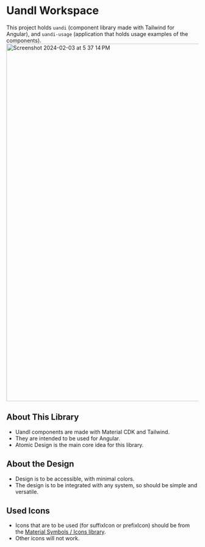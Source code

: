 # UandI Workspace

This project holds `uandi` (component library made with Tailwind for Angular), and `uandi-usage` (application that holds usage examples of the components).
<img width="938" alt="Screenshot 2024-02-03 at 5 37 14 PM" src="https://github.com/MontyCoder0701/uandi-library/assets/104475739/351cfef3-9561-4006-b3fb-2f9d5fad7fec">

## About This Library

- UandI components are made with Material CDK and Tailwind.
- They are intended to be used for Angular.
- Atomic Design is the main core idea for this library.

## About the Design

- Design is to be accessible, with minimal colors.
- The design is to be integrated with any system, so should be simple and versatile.

## Used Icons

- Icons that are to be used (for suffixIcon or prefixIcon) should be from the [Material Symbols / Icons library](https://fonts.google.com/icons).
- Other icons will not work.
  
